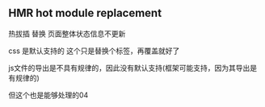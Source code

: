 ## HMR hot module replacement

热拔插 替换 页面整体状态信息不更新



css 是默认支持的 这个只是替换个标签，再覆盖就好了 



js文件的导出是不具有规律的，因此没有默认支持(框架可能支持，因为其导出是有规律的)

但这个也是能够处理的04

